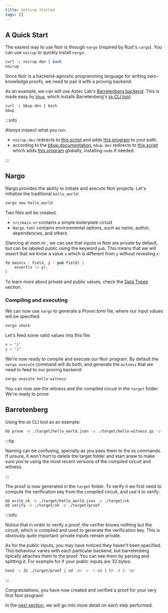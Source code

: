 ```yaml
---
title: Getting Started
tags: []
---
```


## A Quick Start

The easiest way to use Noir is through `nargo` (inspired by Rust's `cargo`). You can use `noirup` to quickly install `nargo`:

```bash
curl -L noirup.dev | bash
noirup
```

Since Noir is a backend-agnostic programming language for writing zero-knowledge proofs, we need to pair it with a proving backend.

As an example, we can will use Aztec Lab's [Barretenberg backend](https://github.com/AztecProtocol/aztec-packages/tree/master/barretenberg). This is made easy by [`bbup`](https://github.com/AztecProtocol/aztec-packages/blob/master/barretenberg/bbup), which installs Barretenberg's [`bb` CLI tool](https://github.com/AztecProtocol/aztec-packages/tree/master/barretenberg):

```bash
curl -L bbup.dev | bash
bbup
```

:::info

_Always_ inspect what you run.

- `noirup.dev` redirects to [this script](https://github.com/noir-lang/noirup/blob/main/install) and adds [this program](https://github.com/noir-lang/noirup/blob/main/noirup) to your path.
- according to the [bbup documentation](https://github.com/AztecProtocol/aztec-packages/tree/master/barretenberg/bbup), `bbup.dev` redirects to [this script](https://github.com/AztecProtocol/aztec-packages/blob/master/barretenberg/bbup/install) which adds [this program](https://github.com/AztecProtocol/aztec-packages/blob/master/barretenberg/bbup/bbup.ts) globally, installing `node` if needed.

:::

## Nargo

Nargo provides the ability to initiate and execute Noir projects. Let's initialize the traditional `hello_world`:

```sh
nargo new hello_world
```

Two files will be created.

- `src/main.nr` contains a simple boilerplate circuit
- `Nargo.toml` contains environmental options, such as name, author, dependencies, and others.

Glancing at _main.nr_ , we can see that inputs in Noir are private by default, but can be labeled public using the keyword `pub`. This means that we will _assert_ that we know a value `x` which is different from `y` without revealing `x`:

```rust
fn main(x : Field, y : pub Field) {
    assert(x != y);
}
```

To learn more about private and public values, check the [Data Types](./noir/concepts/data_types/index.md) section.

### Compiling and executing

We can now use `nargo` to generate a _Prover.toml_ file, where our input values will be specified:

```sh
nargo check
```

Let's feed some valid values into this file:

```toml
x = "1"
y = "2"
```

We're now ready to compile and execute our Noir program. By default the `nargo execute` command will do both, and generate the `witness` that we need to feed to our proving backend:

```sh
nargo execute hello-witness
```

You can now see the witness and the compiled circuit in the `target` folder. We're ready to prove

## Barretenberg

Using the `bb` CLI tool as an example:

```sh
bb prove -b ./target/hello_world.json -w ./target/hello-witness.gz -o ./target/proof
```

:::tip

Naming can be confusing, specially as you pass them to the `bb` commands. If unsure, it won't hurt to delete the target folder and start anew to make sure you're using the most recent versions of the compiled circuit and witness.

:::

The proof is now generated in the `target` folder. To verify it we first need to compute the verification key from the compiled circuit, and use it to verify:

```sh
bb write_vk -b ./target/hello_world.json -o ./target/vk
bb verify -k ./target/vk -p ./target/proof
```

:::info

Notice that in order to verify a proof, the verifier knows nothing but the circuit, which is compiled and used to generate the verification key. This is obviously quite important: private inputs remain private.

As for the public inputs, you may have noticed they haven't been specified. This behaviour varies with each particular backend, but barretenberg tipically attaches them to the proof. You can see them by parsing and splitting it. For example for if your public inputs are 32 bytes:

```bash
head -c 32 ./target/proof | od -An -v -t x1 | tr -d $' \n'
```

:::

Congratulations, you have now created and verified a proof for your very first Noir program!

In the [next section](./getting_started/project_breakdown.md), we will go into more detail on each step performed.
